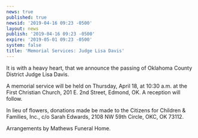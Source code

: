 ```yaml
---
news: true
published: true
newsid: '2019-04-16 09:23 -0500'
layout: news
publish: '2019-04-16 09:23 -0500'
expire: '2019-05-01 09:23 -0500'
system: false
title: 'Memorial Services: Judge Lisa Davis'
---
```

It is with a heavy heart, that we announce the passing of Oklahoma County District Judge Lisa Davis. 

A memorial service will be held on Thursday, April 18, at 10:30 a.m. at the First Christian Church, 201 E. 2nd Street, Edmond, OK.  A reception will follow.

In lieu of flowers, donations made be made to the Citizens for Children & Families, Inc., c/o Sarah Edwards, 2108 NW 59th Circle, OKC, OK 73112.

Arrangements by Mathews Funeral Home.   


